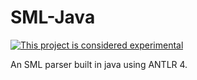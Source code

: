 # SML-Java

[![This project is considered experimental](https://img.shields.io/badge/status-experimental-critical.svg)](https://benknoble.github.io/status/experimental/)

An SML parser built in java using ANTLR 4.
